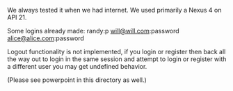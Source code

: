 We always tested it when we had internet.
We used primarily a Nexus 4 on API 21.

Some logins already made:
randy:p
will@will.com:password
alice@alice.com:password


Logout functionality is not implemented, if you login or register then back all the way out to login in the same session and attempt to login or register with a different user you may get undefined behavior.

(Please see powerpoint in this directory as well.)
